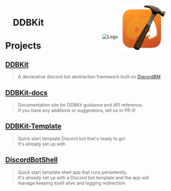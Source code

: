 <img src="/.github/image.png" alt="Logo" align="right" width="150"/>

<div id="user-content-toc">
  <ul style="list-style: none;">
    <summary>
      <h1>DDBKit</h1>
    </summary>
  </ul>
</div>
<a href="https://github.com/sponsors/llsc12">
<img src="https://img.shields.io/static/v1?label=Sponsor&message=%E2%9D%A4&logo=GitHub&color=%23fe8e86" alt="Logo" align="right" height="20"/>
</a>

# Projects
## [DDBKit](https://github.com/DDBKit/DDBKit)
> A declarative discord bot abstraction framework built on [DiscordBM](https://github.com/DiscordBM/DiscordBM)

## [DDBKit-docs](https://github.com/DDBKit/DDBKit-docs)
> Documentation site for DDBKit guidance and API reference.<br>
> If you have any additions or suggestions, tell us or PR it!

## [DDBKit-Template](https://github.com/DDBKit/DDBKit-Template)
> Quick start template Discord bot that's ready to go!<br>
> It's already set up with

## [DiscordBotShell](https://github.com/DDBKit/DiscordBotShell)
> Quick start template shell app that runs persistently.<br>
> It's already set up with a Discord bot template and the app will manage keeping itself alive and logging redirection.

